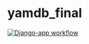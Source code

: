 # yamdb_final
[![Django-app workflow](https://github.com/zhannaven/yamdb_final/actions/workflows/yamdb_workflow.yml/badge.svg?branch=master)](https://github.com/zhannaven/yamdb_final/actions/workflows/yamdb_workflow.yml)
